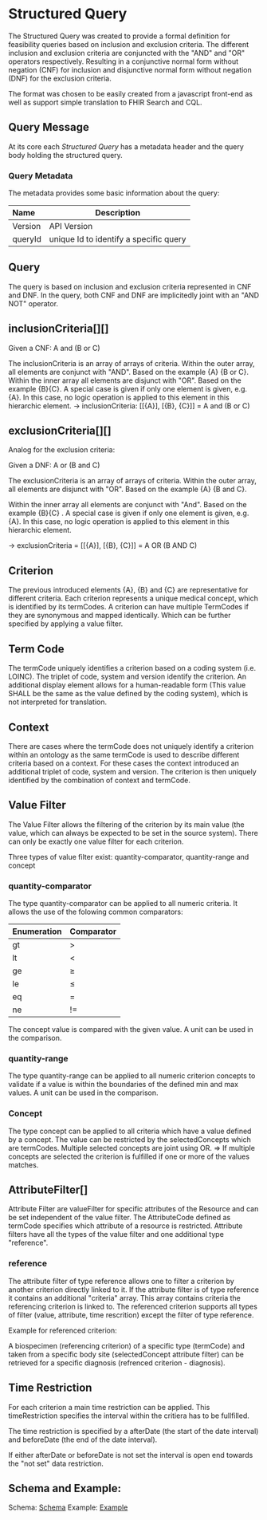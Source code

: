 
# Structured Query


The Structured Query was created to provide a formal definition for feasibility queries based on inclusion and exclusion criteria. The different inclusion and exclusion criteria are conjuncted with the "AND" and "OR" operators respectively. Resulting in a conjunctive normal form without negation (CNF) for inclusion and disjunctive normal form without negation (DNF) for the exclusion  criteria.

The format was chosen to be easily created from a javascript front-end as well as support simple translation to FHIR Search and CQL.

## Query Message

At its core each *Structured Query* has a metadata header and the query body holding the structured query.

### Query Metadata

The metadata provides some basic information about the query:

| Name      | Description                            |
| :-------- | -------------------------------------- |
| Version   | API Version                            |
| queryId   | unique Id to identify a specific query |

## Query

The query is based on inclusion and exclusion criteria represented in CNF and DNF. 
In the query, both CNF and DNF are implicitedly joint with an "AND NOT" operator.

## inclusionCriteria\[][]

Given a CNF:  A and (B or C)

The inclusionCriteria is an array of arrays of criteria. Within the outer array, all elements are conjunct with "AND". Based on the example {A} {B or C}.
Within the inner array all elements are disjunct with "OR". Based on the example {B}{C}. A special case is given if only one element is given, e.g. {A}. In this case, no logic operation is applied to this element in this hierarchic element.
-> inclusionCriteria:  [[{A}], [{B}, {C}]]  = A and (B or C)


## exclusionCriteria\[][]

Analog for the exclusion criteria:

Given a DNF:  A or (B and C)

The exclusionCriteria is an array of arrays of criteria. Within the outer array, all elements are disjunct with "OR". Based on the example {A} {B and C}.

Within the inner array all elements are conjunct with "And". Based on the example {B}{C} . A special case is given if only one element is given, e.g. {A}. In this case, no logic operation is applied to this element in this hierarchic element.

-> exclusionCriteria = [[{A}], [{B}, {C}]]  = A OR (B AND C)

## Criterion

The previous introduced elements {A}, {B} and {C} are representative for different criteria.
Each criterion represents a unique medical concept, which is identified by its termCodes. A criterion can have multiple TermCodes if they are synonymous and mapped identically.  Which can be further specified by applying a value filter.

## Term Code

The termCode uniquely identifies a criterion based on a coding system (i.e. LOINC). The triplet of code, system and version identify the criterion. 
An additional display element allows for a human-readable form (This value SHALL be the same as the value defined by the coding system), which is not interpreted for translation.

## Context

There are cases where the termCode does not uniquely identify a criterion within an ontology as the same termCode is used to describe different criteria based on a context.
For these cases the context introduced an additional triplet of code, system and version.
The criterion is then uniquely identified by the combination of context and termCode. 

## Value Filter

The Value Filter allows the filtering of the criterion by its main value (the value, which can always be expected to be set in the source system). There can only be exactly one value filter for each criterion.

Three types of value filter exist: quantity-comparator, quantity-range and concept

### quantity-comparator

The type quantity-comparator can be applied to all numeric criteria. It allows the use of the folowing common comparators:

| Enumeration | Comparator |
| ----------- | ---------- |
| gt          | >          |
| lt          | <          |
| ge          | ≥          |
| le          | ≤          |
| eq          | =          |
| ne          | !=         |

 The concept value is compared with the given value. 
 A unit can be used in the comparison.

### quantity-range

The type quantity-range can be applied to all numeric criterion concepts to validate if a value is within the boundaries of the defined min and max values.
A unit can be used in the comparison.


### Concept

The type concept can be applied to all criteria which have a value defined by a concept. The value can be restricted by the selectedConcepts which are termCodes.
Multiple selected concepts are joint using OR. 
=> If multiple concepts are selected the criterion is fulfilled if one or more of the values matches. 


## AttributeFilter[]

Attribute Filter are valueFilter for specific attributes of the Resource and can be set independent of the value filter. 
The AttributeCode defined as termCode specifies which attribute of a resource is restricted.
Attribute filters have all the types of the value filter and one additional type "reference".

### reference

The attribute filter of type reference allows one to filter a criterion by another criterion directly linked to it.
If the attribute filter is of type reference it contains an additional "criteria" array.
This array contains criteria the referencing criterion is linked to. 
The referenced criterion supports all types of filter (value, attribute, time rescrition) except the filter of type reference.

Example for referenced criterion:

A biospecimen (referencing criterion) of a specific type (termCode) and taken from a specific body site (selectedConcept attribute filter) can be retrieved
for a specific diagnosis (refrenced criterion - diagnosis).

## Time Restriction

For each criterion a main time restriction can be applied. This timeRestriction specifies the interval within the critiera has to be fullfilled.

The time restriction is specified by a afterDate (the start of the date interval) and beforeDate (the end of the date interval).

If either afterDate or beforeDate is not set the interval is open end towards the "not set" data restriction.


## Schema and Example:

Schema:  [Schema](../json-schema/structured-query-schema.json)
Example: [Example](../example-json/sq-all-properties.json)

